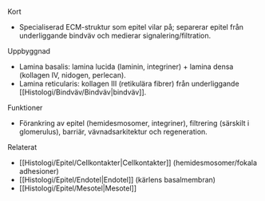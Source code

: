 Kort
- Specialiserad ECM-struktur som epitel vilar på; separerar epitel från underliggande bindväv och medierar signalering/filtration.

Uppbyggnad
- Lamina basalis: lamina lucida (laminin, integriner) + lamina densa (kollagen IV, nidogen, perlecan).
- Lamina reticularis: kollagen III (retikulära fibrer) från underliggande [[Histologi/Bindväv/Bindväv|bindväv]].

Funktioner
- Förankring av epitel (hemidesmosomer, integriner), filtrering (särskilt i glomerulus), barriär, vävnadsarkitektur och regeneration.

Relaterat
- [[Histologi/Epitel/Cellkontakter|Cellkontakter]] (hemidesmosomer/fokala adhesioner)
- [[Histologi/Epitel/Endotel|Endotel]] (kärlens basalmembran)
- [[Histologi/Epitel/Mesotel|Mesotel]]
